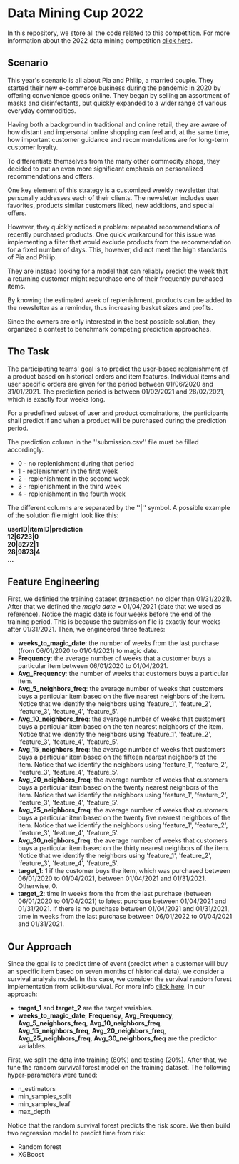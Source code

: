 # Data Mining Cup 2022

In this repository, we store all the code related to this competition. For more information about the 2022 data mining competition [click here](https://www.data-mining-cup.com/dmc-2022/). 

## Scenario
This year's scenario is all about Pia and Philip, a married couple. They started their new e-commerce business during the pandemic in 2020 by offering convenience goods online. They began by selling an assortment of masks and disinfectants, but quickly expanded to a wider range of various everyday commodities.

Having both a background in traditional and online retail, they are aware of how distant and impersonal online shopping can feel and, at the same time, how important customer guidance and recommendations are for long-term customer loyalty.

To differentiate themselves from the many other commodity shops, they decided to put an even more significant emphasis on personalized recommendations and offers.

One key element of this strategy is a customized weekly newsletter that personally addresses each of their clients. The newsletter includes user favorites, products similar customers liked, new additions, and special offers.

However, they quickly noticed a problem: repeated recommendations of recently purchased products. One quick workaround for this issue was implementing a filter that would exclude products from the recommendation for a fixed number of days. This, however, did not meet the high standards of Pia and Philip.

They are instead looking for a model that can reliably predict the week that a returning customer might repurchase one of their frequently purchased items.

By knowing the estimated week of replenishment, products can be added to the newsletter as a reminder, thus increasing basket sizes and profits.

Since the owners are only interested in the best possible solution, they organized a contest to benchmark competing prediction approaches.

## The Task
The participating teams' goal is to predict the user-based replenishment of a product based on historical orders and item features. Individual items and user specific orders are given for the period between 01/06/2020 and 31/01/2021. The prediction period is between 01/02/2021 and 28/02/2021, which is exactly four weeks long.

For a predefined subset of user and product combinations, the participants shall predict if and when a product will be purchased during the prediction period.

The prediction column in the ''submission.csv'' file must be filled accordingly.

* 0 - no replenishment during that period
* 1 - replenishment in the first week
* 2 - replenishment in the second week
* 3 - replenishment in the third week
* 4 - replenishment in the fourth week

The different columns are separated by the ''|'' symbol. A possible example of the solution file might
look like this:

**userID|itemID|prediction**\
**12|6723|0**\
**20|8272|1**\
**28|9873|4**\
**...**

## Feature Engineering 
First, we definied the training dataset (transaction no older than 01/31/2021). After that we defined the *magic date* = 01/04/2021 (date that we used as reference). Notice the magic date is four weeks before the end of the training period. This is because the submission file is exactly four weeks after 01/31/2021. Then, we engineered three features: 

* **weeks_to_magic_date**: the number of weeks from the last purchase (from 06/01/2020 to 01/04/2021) to magic date.
* **Frequency**: the average number of weeks that a customer buys a particular item between 06/01/2020 to 01/04/2021.  
* **Avg_Frequency**: the number of weeks that customers buys a particular item. 
* **Avg_5_neighbors_freq**: the average number of weeks that customers buys a particular item based on the five nearest neighbors of the item. Notice that we identify the neighbors using 'feature_1', 'feature_2', 'feature_3', 'feature_4', 'feature_5'.
* **Avg_10_neighbors_freq**: the average number of weeks that customers buys a particular item based on the ten nearest neighbors of the item. Notice that we identify the neighbors using 'feature_1', 'feature_2', 'feature_3', 'feature_4', 'feature_5'.
* **Avg_15_neighbors_freq**: the average number of weeks that customers buys a particular item based on the fifteen nearest neighbors of the item. Notice that we identify the neighbors using 'feature_1', 'feature_2', 'feature_3', 'feature_4', 'feature_5'.
* **Avg_20_neighbors_freq**: the average number of weeks that customers buys a particular item based on the twenty nearest neighbors of the item. Notice that we identify the neighbors using 'feature_1', 'feature_2', 'feature_3', 'feature_4', 'feature_5'.
* **Avg_25_neighbors_freq**: the average number of weeks that customers buys a particular item based on the twenty five nearest neighbors of the item. Notice that we identify the neighbors using 'feature_1', 'feature_2', 'feature_3', 'feature_4', 'feature_5'.
* **Avg_30_neighbors_freq**: the average number of weeks that customers buys a particular item based on the thirty nearest neighbors of the item. Notice that we identify the neighbors using 'feature_1', 'feature_2', 'feature_3', 'feature_4', 'feature_5'.
* **target_1**: 1 if the customer buys the item, which was purchased between 06/01/2020 to 01/04/2021, between 01/04/2021 and 01/31/2021. Otherwise, 0. 
* **target_2**: time in weeks from the from the last purchase (between 06/01/2020 to 01/04/2021) to latest purchase between 01/04/2021 and 01/31/2021. If there is no purchase between 01/04/2021 and 01/31/2021, time in weeks from the last purchase between 06/01/2022 to 01/04/2021 and 01/31/2021.


## Our Approach
Since the goal is to predict time of event (predict when a customer will buy an specific item based on seven months of historical data), we consider a survival analysis model. In this case, we consider the survival random forest implementation from scikit-survival. For more info [click here](https://scikit-survival.readthedocs.io/en/stable/user_guide/random-survival-forest.html). In our approach:

* **target_1** and **target_2** are the target variables. 
* **weeks_to_magic_date**, **Frequency**, **Avg_Frequency**, **Avg_5_neighbors_freq**, **Avg_10_neighbors_freq**, **Avg_15_neighbors_freq**, **Avg_20_neighbors_freq**, **Avg_25_neighbors_freq**, **Avg_30_neighbors_freq** are the predictor variables.

First, we split the data into training (80%) and testing (20%). After that, we tune the random survival forest model on the training dataset. The following hyper-parameters were tuned: 

* n_estimators
* min_samples_split
* min_samples_leaf
* max_depth

Notice that the random survival forest predicts the risk score. We then build two regression model to predict time from risk:

* Random forest 
* XGBoost

